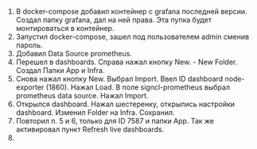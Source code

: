1. В docker-compose добавил контейнер с grafana последней версии. Создал папку grafana, дал на ней права. Эта пупка будет монтироваться в контейнер.
2. Запустил docker-compose, зашел под пользователем admin сменив пароль.
3. Добавил Data Source prometheus. 
4. Перешел в dashboards. Справа нажал кнопку New. - New Folder. Создал Папки App и Infra.
5. Снова нажал кнопку New. Выбрал Import. Ввел ID dashboard node-exporter (1860). Нажал Load. В поле signcl-prometheus выбрал prometheus data source. Нажал Import.
6. Открылся dashboard. Нажал шестеренку, открылись настройки dashboard. Изменил Folder на Infra. Сохранил.
7. Повторил п. 5 и 6, только для ID 7587 и папки App. Так же активировал пункт Refresh live dashboards.
8. 
